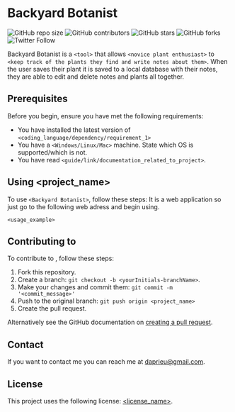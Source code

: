 # Backyard Botanist

<!--- These are examples. See https://shields.io for others or to customize this set of shields. You might want to include dependencies, project status and licence info here --->
![GitHub repo size](https://img.shields.io/github/repo-size/daprieu/Backyard-Botanist)
![GitHub contributors](https://img.shields.io/github/contributors/daprieu/Backyard-Botanist)
![GitHub stars](https://img.shields.io/github/stars/daprieu/Backyard-Botanist?style=social)
![GitHub forks](https://img.shields.io/github/forks/daprieu/Backyard-Botanist?style=social)
![Twitter Follow](https://img.shields.io/twitter/follow/bugalex?style=social)

Backyard Botanist is a `<tool>` that allows `<novice plant enthusiast>` to `<keep track of the plants they find and write notes about them>`.
When the user saves their plant it is saved to a local database with their notes, they are able to edit and delete notes and plants all together.

## Prerequisites

Before you begin, ensure you have met the following requirements:
<!--- These are just example requirements. Add, duplicate or remove as required --->
* You have installed the latest version of `<coding_language/dependency/requirement_1>`
* You have a `<Windows/Linux/Mac>` machine. State which OS is supported/which is not.
* You have read `<guide/link/documentation_related_to_project>`.


## Using <project_name>

To use `<Backyard Botanist>`, follow these steps:
It is a web application so just go to the following web adress and begin using.
```
<usage_example>
```


## Contributing to <Backyard-Botanist>
<!--- If your README is long or you have some specific process or steps you want contributors to follow, consider creating a separate CONTRIBUTING.md file--->
To contribute to <Backyard-Botanist>, follow these steps:

1. Fork this repository.
2. Create a branch: `git checkout -b <yourInitials-branchName>`.
3. Make your changes and commit them: `git commit -m '<commit_message>'`
4. Push to the original branch: `git push origin <project_name>`
5. Create the pull request.

Alternatively see the GitHub documentation on [creating a pull request](https://help.github.com/en/github/collaborating-with-issues-and-pull-requests/creating-a-pull-request).


## Contact

If you want to contact me you can reach me at <daprieu@gmail.com>.

## License
<!--- If you're not sure which open license to use see https://choosealicense.com/--->

This project uses the following license: [<license_name>](<link>).